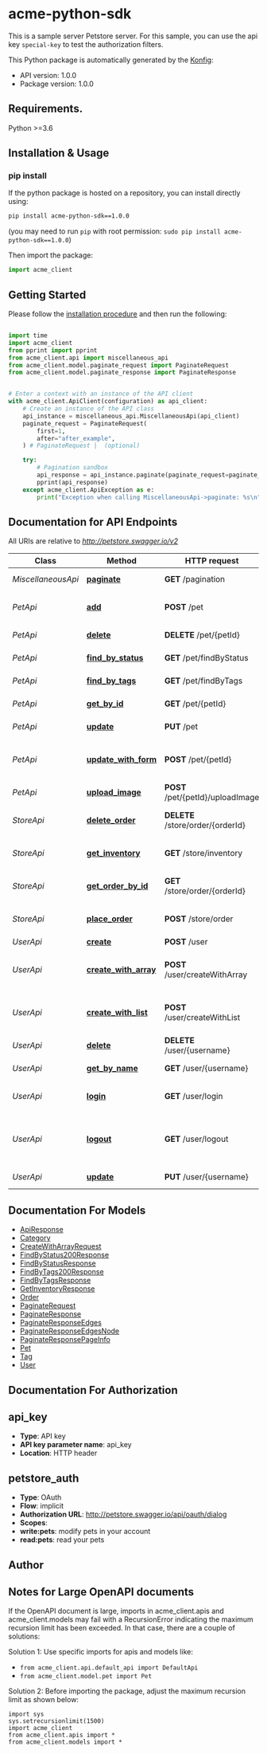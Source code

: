 # acme-python-sdk
This is a sample server Petstore server. For this sample, you can use the api key `special-key` to test the authorization filters.

This Python package is automatically generated by the [Konfig](https://konfigthis.com):

- API version: 1.0.0
- Package version: 1.0.0

## Requirements.

Python >=3.6

## Installation & Usage
### pip install

If the python package is hosted on a repository, you can install directly using:

```sh
pip install acme-python-sdk==1.0.0
```
(you may need to run `pip` with root permission: `sudo pip install acme-python-sdk==1.0.0`)

Then import the package:
```python
import acme_client
```

## Getting Started

Please follow the [installation procedure](#installation--usage) and then run the following:

```python

import time
import acme_client
from pprint import pprint
from acme_client.api import miscellaneous_api
from acme_client.model.paginate_request import PaginateRequest
from acme_client.model.paginate_response import PaginateResponse


# Enter a context with an instance of the API client
with acme_client.ApiClient(configuration) as api_client:
    # Create an instance of the API class
    api_instance = miscellaneous_api.MiscellaneousApi(api_client)
    paginate_request = PaginateRequest(
        first=1,
        after="after_example",
    ) # PaginateRequest |  (optional)

    try:
        # Pagination sandbox
        api_response = api_instance.paginate(paginate_request=paginate_request)
        pprint(api_response)
    except acme_client.ApiException as e:
        print("Exception when calling MiscellaneousApi->paginate: %s\n" % e)
```

## Documentation for API Endpoints

All URIs are relative to *http://petstore.swagger.io/v2*

Class | Method | HTTP request | Description
------------ | ------------- | ------------- | -------------
*MiscellaneousApi* | [**paginate**](docs/MiscellaneousApi.md#paginate) | **GET** /pagination | Pagination sandbox
*PetApi* | [**add**](docs/PetApi.md#add) | **POST** /pet | Add a new pet to the store
*PetApi* | [**delete**](docs/PetApi.md#delete) | **DELETE** /pet/{petId} | Deletes a pet
*PetApi* | [**find_by_status**](docs/PetApi.md#find_by_status) | **GET** /pet/findByStatus | Finds Pets by status
*PetApi* | [**find_by_tags**](docs/PetApi.md#find_by_tags) | **GET** /pet/findByTags | Finds Pets by tags
*PetApi* | [**get_by_id**](docs/PetApi.md#get_by_id) | **GET** /pet/{petId} | Find pet by ID
*PetApi* | [**update**](docs/PetApi.md#update) | **PUT** /pet | Update an existing pet
*PetApi* | [**update_with_form**](docs/PetApi.md#update_with_form) | **POST** /pet/{petId} | Updates a pet in the store with form data
*PetApi* | [**upload_image**](docs/PetApi.md#upload_image) | **POST** /pet/{petId}/uploadImage | uploads an image
*StoreApi* | [**delete_order**](docs/StoreApi.md#delete_order) | **DELETE** /store/order/{orderId} | Delete purchase order by ID
*StoreApi* | [**get_inventory**](docs/StoreApi.md#get_inventory) | **GET** /store/inventory | Returns pet inventories by status
*StoreApi* | [**get_order_by_id**](docs/StoreApi.md#get_order_by_id) | **GET** /store/order/{orderId} | Find purchase order by ID
*StoreApi* | [**place_order**](docs/StoreApi.md#place_order) | **POST** /store/order | Place an order for a pet
*UserApi* | [**create**](docs/UserApi.md#create) | **POST** /user | Create user
*UserApi* | [**create_with_array**](docs/UserApi.md#create_with_array) | **POST** /user/createWithArray | Creates list of users with given input array
*UserApi* | [**create_with_list**](docs/UserApi.md#create_with_list) | **POST** /user/createWithList | Creates list of users with given input array
*UserApi* | [**delete**](docs/UserApi.md#delete) | **DELETE** /user/{username} | Delete user
*UserApi* | [**get_by_name**](docs/UserApi.md#get_by_name) | **GET** /user/{username} | Get user by user name
*UserApi* | [**login**](docs/UserApi.md#login) | **GET** /user/login | Logs user into the system
*UserApi* | [**logout**](docs/UserApi.md#logout) | **GET** /user/logout | Logs out current logged in user session
*UserApi* | [**update**](docs/UserApi.md#update) | **PUT** /user/{username} | Updated user


## Documentation For Models

 - [ApiResponse](docs/ApiResponse.md)
 - [Category](docs/Category.md)
 - [CreateWithArrayRequest](docs/CreateWithArrayRequest.md)
 - [FindByStatus200Response](docs/FindByStatus200Response.md)
 - [FindByStatusResponse](docs/FindByStatusResponse.md)
 - [FindByTags200Response](docs/FindByTags200Response.md)
 - [FindByTagsResponse](docs/FindByTagsResponse.md)
 - [GetInventoryResponse](docs/GetInventoryResponse.md)
 - [Order](docs/Order.md)
 - [PaginateRequest](docs/PaginateRequest.md)
 - [PaginateResponse](docs/PaginateResponse.md)
 - [PaginateResponseEdges](docs/PaginateResponseEdges.md)
 - [PaginateResponseEdgesNode](docs/PaginateResponseEdgesNode.md)
 - [PaginateResponsePageInfo](docs/PaginateResponsePageInfo.md)
 - [Pet](docs/Pet.md)
 - [Tag](docs/Tag.md)
 - [User](docs/User.md)


## Documentation For Authorization


## api_key

- **Type**: API key
- **API key parameter name**: api_key
- **Location**: HTTP header


## petstore_auth

- **Type**: OAuth
- **Flow**: implicit
- **Authorization URL**: http://petstore.swagger.io/api/oauth/dialog
- **Scopes**: 
 - **write:pets**: modify pets in your account
 - **read:pets**: read your pets


## Author




## Notes for Large OpenAPI documents
If the OpenAPI document is large, imports in acme_client.apis and acme_client.models may fail with a
RecursionError indicating the maximum recursion limit has been exceeded. In that case, there are a couple of solutions:

Solution 1:
Use specific imports for apis and models like:
- `from acme_client.api.default_api import DefaultApi`
- `from acme_client.model.pet import Pet`

Solution 2:
Before importing the package, adjust the maximum recursion limit as shown below:
```
import sys
sys.setrecursionlimit(1500)
import acme_client
from acme_client.apis import *
from acme_client.models import *
```

